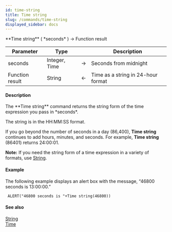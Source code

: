 ```yaml
---
id: time-string
title: Time string
slug: /commands/time-string
displayed_sidebar: docs
---
```


<!--REF #_command_.Time string.Syntax-->**Time string** ( *seconds* ) -> Function result<!-- END REF-->
<!--REF #_command_.Time string.Params-->
| Parameter | Type |  | Description |
| --- | --- | --- | --- |
| seconds | Integer, Time | &srarr; | Seconds from midnight |
| Function result | String | &larr; | Time as a string in 24-hour format |

<!-- END REF-->

#### Description 

<!--REF #_command_.Time string.Summary-->The **Time string** command returns the string form of the time expression you pass in *seconds*.<!-- END REF--> 

The string is in the HH:MM:SS format.

If you go beyond the number of seconds in a day (86,400), **Time string** continues to add hours, minutes, and seconds. For example, **Time string** (86401) returns 24:00:01.

**Note:** If you need the string form of a time expression in a variety of formats, use [String](string.md).

#### Example 

The following example displays an alert box with the message, “46800 seconds is 13:00:00.”

```4d
 ALERT("46800 seconds is "+Time string(46800))
```

#### See also 

[String](string.md)  
[Time](time.md)  